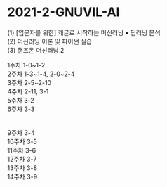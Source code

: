 # 2021-2-GNUVIL-AI

(1) [입문자를 위한] 캐글로 시작하는 머신러닝 • 딥러닝 분석
<br>
(2) 머신러닝 이론 및 파이썬 실습
<br>
(3) 핸즈온 머신러닝 2 

1주차 1-0~1-2<br>
2주차 1-3~1-4, 2-0~2-4<br>
3주차 2-5~2-10<br>
4주차 2-11, 3-1<br>
5주차 3-2<br>
6주차 3-3<br>
<br>
<br>
9주차 3-4<br>
10주차 3-5<br>
11주차 3-6<br>
12주차 3-7<br>
13주차 3-8<br>
14주차 3-9
